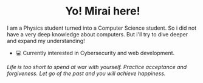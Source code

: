 <h1 align="center">Yo! Mirai here!</h1>

I am a Physics student turned into a Computer Science student. So i did not have a very deep knowledge about computers. But i'll try to dive deeper and expand my understanding!

- 💻 Currently interested in Cybersecurity and web development.

_Life is too short to spend at war with yourself. Practice acceptance and forgiveness. Let go of the past and you will achieve happiness._
